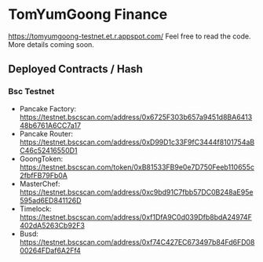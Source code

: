 # TomYumGoong Finance

https://tomyumgoong-testnet.et.r.appspot.com/ Feel free to read the code. More details coming soon.

## Deployed Contracts / Hash

### Bsc Testnet

- Pancake Factory: https://testnet.bscscan.com/address/0x6725F303b657a9451d8BA641348b6761A6CC7a17
- Pancake Router: https://testnet.bscscan.com/address/0xD99D1c33F9fC3444f8101754aBC46c52416550D1
- GoongToken: https://testnet.bscscan.com/token/0xB81533FB9e0e7D750Feeb110655c2fbfFB79Fb0A
- MasterChef: https://testnet.bscscan.com/address/0xc9bd91C7fbb57DC0B248aE95e595ad6ED841126D
- Timelock: https://testnet.bscscan.com/address/0xf1DfA9C0d039Dfb8bdA24974F402dA5263Cb92F3
- Busd: https://testnet.bscscan.com/address/0xf74C427EC673497b84Fd6FD0800264FDaf6A2Ff4
